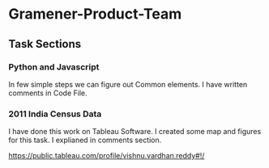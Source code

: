 # Gramener-Product-Team
	
## Task Sections
    
### Python and Javascript
In few simple steps we can figure out Common elements. I have written comments in Code File.

### 2011 India Census Data
I have done this work on Tableau Software. I created some map and figures for this task. I explianed in comments section.

https://public.tableau.com/profile/vishnu.vardhan.reddy#!/


